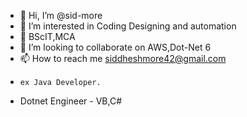 - 👋 Hi, I’m @sid-more
- 👀 I’m interested in Coding Designing and automation
- 🌱 BScIT,MCA 
- 💞️ I’m looking to collaborate on AWS,Dot-Net 6
- 📫 How to reach me siddheshmore42@gmail.com
-     ex Java Developer.
-   Dotnet Engineer - VB,C#

<!---
sid-more/sid-more is a ✨ special ✨ repository because its `README.md` (this file) appears on your GitHub profile.
You can click the Preview link to take a look at your changes.
--->

